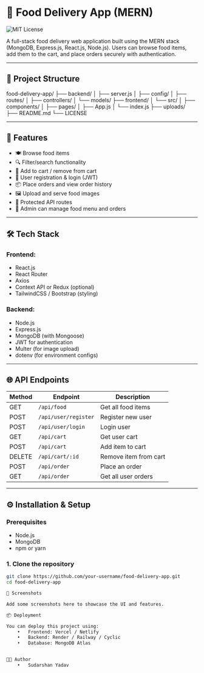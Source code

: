 # 🍔 Food Delivery App (MERN)
![MIT License](https://img.shields.io/badge/license-MIT-blue.svg)

A full-stack food delivery web application built using the MERN stack (MongoDB, Express.js, React.js, Node.js). Users can browse food items, add them to the cart, and place orders securely with authentication.

---

## 📁 Project Structure

food-delivery-app/
├── backend/
│   ├── server.js
│   ├── config/
│   ├── routes/
│   ├── controllers/
│   └── models/
├── frontend/
│   └── src/
│       ├── components/
│       ├── pages/
│       ├── App.js
│       └── index.js
├── uploads/
├── README.md
└── LICENSE

---

## 🚀 Features

- 🍽️ Browse food items
- 🔍 Filter/search functionality
- 🛒 Add to cart / remove from cart
- 👤 User registration & login (JWT)
- 📦 Place orders and view order history
- 🖼️ Upload and serve food images
- 🔐 Protected API routes
- 🧾 Admin can manage food menu and orders

---

## 🛠️ Tech Stack

### Frontend:
- React.js
- React Router
- Axios
- Context API or Redux (optional)
- TailwindCSS / Bootstrap (styling)

### Backend:
- Node.js
- Express.js
- MongoDB (with Mongoose)
- JWT for authentication
- Multer (for image upload)
- dotenv (for environment configs)

---

## 🌐 API Endpoints

| Method | Endpoint             | Description                  |
|--------|----------------------|------------------------------|
| GET    | `/api/food`          | Get all food items           |
| POST   | `/api/user/register` | Register new user            |
| POST   | `/api/user/login`    | Login user                   |
| GET    | `/api/cart`          | Get user cart                |
| POST   | `/api/cart`          | Add item to cart             |
| DELETE | `/api/cart/:id`      | Remove item from cart        |
| POST   | `/api/order`         | Place an order               |
| GET    | `/api/order`         | Get all user orders          |

---

## ⚙️ Installation & Setup

### Prerequisites
- Node.js
- MongoDB
- npm or yarn

### 1. Clone the repository

```bash
git clone https://github.com/your-username/food-delivery-app.git
cd food-delivery-app

📸 Screenshots

Add some screenshots here to showcase the UI and features.

📦 Deployment

You can deploy this project using:
	•	Frontend: Vercel / Netlify
	•	Backend: Render / Railway / Cyclic
	•	Database: MongoDB Atlas


👨‍💻 Author
	•	Sudarshan Yadav